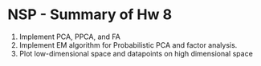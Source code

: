 # NSP - Summary of Hw 8
1. Implement PCA, PPCA, and FA
2. Implement EM algorithm for Probabilistic PCA and factor analysis. 
3. Plot low-dimensional space and datapoints on high dimensional space 

